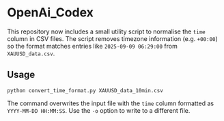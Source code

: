 # OpenAi_Codex

This repository now includes a small utility script to normalise the `time` column in CSV files. The script removes timezone information (e.g. `+00:00`) so the format matches entries like `2025-09-09 06:29:00` from `XAUUSD_data.csv`.

## Usage

```
python convert_time_format.py XAUUSD_data_10min.csv
```

The command overwrites the input file with the `time` column formatted as `YYYY-MM-DD HH:MM:SS`. Use the `-o` option to write to a different file.
